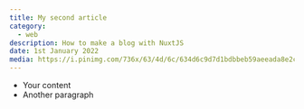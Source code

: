 ```yaml
---
title: My second article
category: 
  - web
description: How to make a blog with NuxtJS
date: 1st January 2022
media: https://i.pinimg.com/736x/63/4d/6c/634d6c9d7d1bdbbeb59aeeada8e2c31c.jpg
---
```


- Your content
- Another paragraph
